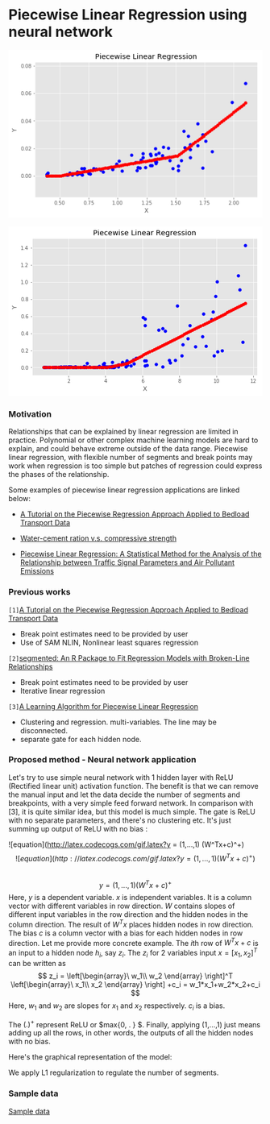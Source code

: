 # Piecewise Linear Regression using neural network

![regression1](/regression1.png)

![regression2](/regression2.png)

### Motivation

 Relationships that can be explained by linear regression are limited in practice. Polynomial or other complex machine learning models are hard to explain, and could behave extreme outside of the data range. Piecewise linear regression, with flexible number of segments and break points may work when regression is too simple but patches of regression could express the phases of the relationship.

Some examples of piecewise linear regression applications are linked below:

* [A Tutorial on the Piecewise Regression Approach Applied to Bedload Transport Data](https://www.fs.fed.us/rm/pubs/rmrs_gtr189.pdf)

* [Water-cement ration v.s. compressive strength](https://onlinecourses.science.psu.edu/stat501/node/310/)
* [Piecewise Linear Regression: A Statistical Method for the Analysis of the Relationship between Traffic Signal Parameters and Air Pollutant Emissions](http://atrf.info/papers/2016/files/ATRF2016_Full_papers_resubmission_64.pdf)

### Previous works

`[1]`[A Tutorial on the Piecewise Regression Approach Applied to Bedload Transport Data](https://www.fs.fed.us/rm/pubs/rmrs_gtr189.pdf)

- Break point estimates need to be provided by user
- Use of SAM NLIN, Nonlinear least squares regression

`[2]`[segmented: An R Package to Fit Regression Models with Broken-Line Relationships](https://www.researchgate.net/publication/234092680_Segmented_An_R_Package_to_Fit_Regression_Models_With_Broken-Line_Relationships)

- Break point estimates need to be provided by user
- Iterative linear regression

`[3]`[A Learning Algorithm for Piecewise Linear Regression](https://pdfs.semanticscholar.org/7345/d357145bc19701397cb894d22e28f770513e.pdf)

* Clustering and regression. multi-variables. The line may be disconnected.
* separate gate for each hidden node.

###  Proposed method - Neural network application

  Let's try to use simple neural network with 1 hidden layer with ReLU (Rectified linear unit) activation function. The benefit is that we can remove the manual input and let the data decide the number of segments and breakpoints, with a very simple feed forward network. In comparison with [3], it is quite similar idea, but this model is much simple. The gate is ReLU with no separate parameters, and there's no clustering etc. It's just summing up output of ReLU with no bias : 

  ![equation](http://latex.codecogs.com/gif.latex?y = (1,...,1) (W^Tx+c)^+)
$$
![equation](http://latex.codecogs.com/gif.latex?y = (1,...,1) (W^Tx+c)^+)
$$
​	
$$
y = (1,...,1) (W^Tx+c)^+
$$
Here, $y$ is a dependent variable. $x$ is independent variables. It is a column vector with different variables in row direction. $W$ contains slopes of different input variables in the row direction and the hidden nodes in the column direction. The result of $W^Tx$ places hidden nodes in row direction. The bias $c$ is a column vector with a bias for each hidden nodes in row direction. Let me provide more concrete example. The $i$th row of $W^Tx+c$ is an input to a hidden node $h_i$, say $z_i$. The $z_i$ for 2 variables input $x = [x_1, x_2]^T$ can be written as 
$$
z_i = \left[\begin{array}\
w_1\\
w_2
\end{array} \right]^T \left[\begin{array}\
x_1\\
x_2
\end{array} \right] +c_i = w_1*x_1+w_2*x_2+c_i
$$
Here, $w_1$ and $w_2$ are slopes for $x_1$ and $x_2$ respectively. $c_i$ is a bias. 

The $(.)^+$ represent ReLU  or $max\{0, . \} $.  Finally, applying (1,...,1) just means adding up all the rows, in other words, the outputs of all the hidden nodes with no bias.

Here's the graphical representation of the model:



 We apply L1 regularization to regulate the number of segments.

### Sample data

[Sample data](https://www.fs.usda.gov/rds/archive/Product/RDS-2007-0004)

### 

